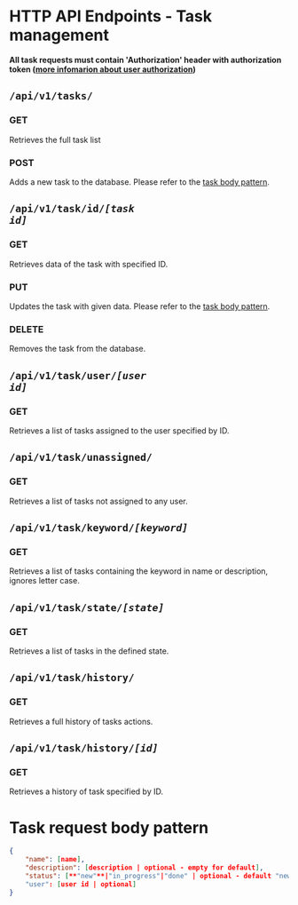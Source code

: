# HTTP API Endpoints - Task management
**All task requests must contain 'Authorization' header with authorization token ([more infomarion about user authorization](../User/Endpoints.md))**

## <code>/api/v1/tasks/</code>
### GET
Retrieves the full task list
### POST
Adds a new task to the database.
Please refer to the [task body pattern](#task-request-body-pattern).

## <code>/api/v1/task/id/*[task id]*</code>
### GET
Retrieves data of the task with specified ID.
### PUT
Updates the task with given data.
Please refer to the [task body pattern](#task-request-body-pattern).
### DELETE
Removes the task from the database.

## <code>/api/v1/task/user/*[user id]*</code>
### GET
Retrieves a list of tasks assigned to the user specified by ID.

## <code>/api/v1/task/unassigned/</code>
### GET
Retrieves a list of tasks not assigned to any user.

## <code>/api/v1/task/keyword/*[keyword]*</code>
### GET
Retrieves a list of tasks containing the keyword in name or description, ignores letter case.

## <code>/api/v1/task/state/*[state]*</code>
### GET
Retrieves a list of tasks in the defined state.

## <code>/api/v1/task/history/</code>
### GET
Retrieves a full history of tasks actions.

## <code>/api/v1/task/history/*[id]*</code>
### GET
Retrieves a history of task specified by ID.

#  Task request body pattern
```json
{  
    "name": [name],  
    "description": [description | optional - empty for default],  
    "status": [**"new"**|"in_progress"|"done" | optional - default "new"]  
    "user": [user id | optional]  
}
```